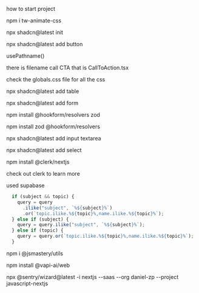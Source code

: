 how to start project

npm i tw-animate-css

npx shadcn@latest init

npx shadcn@latest add button

usePathname()

there is filename call CTA that is CallToAction.tsx

check the globals.css file for all the css

npx shadcn@latest add table

npx shadcn@latest add form

npm install @hookform/resolvers zod

npm install zod @hookform/resolvers

npx shadcn@latest add input textarea

npx shadcn@latest add select

npm install @clerk/nextjs

check out clerk to learn more

used supabase

```js
  if (subject && topic) {
    query = query
      .ilike("subject", `%${subject}%`)
      .or(`topic.ilike.%${topic}%,name.ilike.%${topic}%`);
  } else if (subject) {
    query = query.ilike("subject", `%${subject}%`);
  } else if (topic) {
    query = query.or(`topic.ilike.%${topic}%,name.ilike.%${topic}%`);
  }
```

npm i @jsmastery/utils

npm install @vapi-ai/web

npx @sentry/wizard@latest -i nextjs --saas --org daniel-zp --project javascript-nextjs